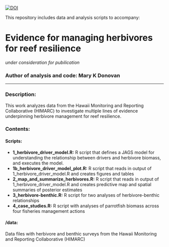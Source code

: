 [![DOI](https://zenodo.org)](https://zenodo.org)

This repository includes data and analysis scripts to accompany:

# Evidence for managing herbivores for reef resilience
*under consideration for pubilication*

### Author of analysis and code: Mary K Donovan
-----

### Description:
This work analyzes data from the Hawaii Monitoring and Reporting Collaborative (HIMARC) to investigate multiple lines of evidence underpinning herbivore management for reef resilience.

### Contents:
#### Scripts:
* **1_herbivore_driver_model.R:** R script that defines a JAGS model for understanding the relationship between drivers and herbivore biomass, and executes the model.
* **1b_herbivore_driver_model_plot.R:** R script that reads in output of 1_herbivore_driver_model.R and creates figures and tables
* **2_map_and_summarize_herbivores.R:** R script that reads in output of 1_herbivore_driver_model.R and creates predictive map and spatial summaries of posterior estimates
* **3_herbivore-benthic.R:** R script for two analyses of herbivore-benthic relationships
* **4_case_studies.R:** R script with analyses of parrotfish biomass across four fisheries management actions

#### /data:
Data files with herbivore and benthic surveys from the Hawaii Monitoring and Reporting Collaborative (HIMARC)
